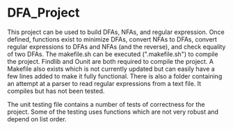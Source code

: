 # DFA_Project
This project can be used to build DFAs, NFAs, and regular expression. Once defined, functions exist to minimize DFAs, convert NFAs to DFAs, convert regular expressions to DFAs and NFAs (and the reverse), and check equality of two DFAs. The makefile.sh can be executed (".makefile.sh") to compile the project. Findlib and Ounit are both required to compile the project. A Makefile also exists which is not currently updated but can easily have a few lines added to make it fully functional. There is also a folder containing an attempt at a parser to read regular expressions from a text file. It compiles but has not been tested. 

The unit testing file contains a number of tests of correctness for the project. Some of the testing uses functions which are not very robust and depend on list order.

